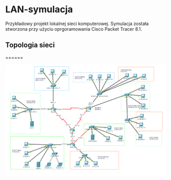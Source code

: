 # LAN-symulacja
Przykładowy projekt lokalnej sieci komputerowej. Symulacja została stworzona przy użyciu oprgoramowania Cisco Packet Tracer 8.1.

## Topologia sieci
======

![Alt text](images/image-000.png)

